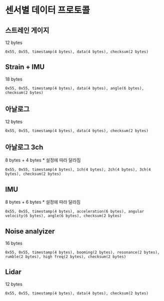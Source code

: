 # 센서별 데이터 프로토콜

## 스트레인 게이지

12 bytes

```0x55, 0x55, timestamp(4 bytes), data(4 bytes), checksum(2 bytes)``` 

## Strain + IMU

18 bytes

```0x55, 0x55, timestamp(4 bytes), data(4 bytes), angle(6 bytes), checksum(2 bytes) ```

## 아날로그

12 bytes

```0x55, 0x55, timestamp(4 bytes), data(4 bytes), checksum(2 bytes)``` 

## 아날로그 3ch

8 bytes + 4 bytes * 설정에 따라 달라짐

```0x55, 0x55, timestamp(4 bytes), 1ch(4 bytes), 2ch(4 bytes), 3ch(4 bytes), checksum(2 bytes)``` 

## IMU

8 bytes + 6 bytes * 설정에 따라 달라짐

```0x55, 0x55, timestamp(4 bytes), acceleration(6 bytes), angular velocity(6 bytes), angle(6 bytes), checksum(2 bytes)``` 

## Noise analyizer

16 bytes

```0x55, 0x55, timestamp(4 bytes), booming(2 bytes), resonance(2 bytes), rumble(2 bytes), high freq(2 bytes), checksum(2 bytes)```

## Lidar

12 bytes

```0x55, 0x55, timestamp(4 bytes), data(4 bytes), checksum(2 bytes)```
